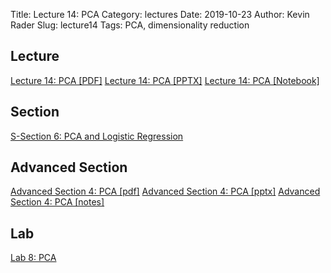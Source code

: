 Title: Lecture 14: PCA
Category: lectures
Date: 2019-10-23
Author: Kevin Rader
Slug: lecture14
Tags: PCA, dimensionality reduction


## Lecture

[Lecture 14: PCA [PDF]]({attach}presentation/Lecture14_PCA.pdf)
[Lecture 14: PCA [PPTX]]({attach}presentation/Lecture14_PCA.pptx)
[Lecture 14: PCA [Notebook]]({filename}presentation/Lecture14.ipynb)


## Section

[S-Section 6: PCA and Logistic Regression]({filename}../../sections/section6/notebook/cs109a_section_6.ipynb)


## Advanced Section

[Advanced Section 4: PCA [pdf]]({attach}../../a-section/a-sec4/presentation/Adv_Section4_Slides_PCA.pdf)
[Advanced Section 4: PCA [pptx]]({attach}../../a-section/a-sec4/presentation/Adv_Section4_Slides_PCA.pptx)
[Advanced Section 4: PCA [notes]]({attach}../../a-section/a-sec4/notes/a-sec4-PCA.pdf)


## Lab

[Lab 8: PCA]({filename}../../labs/lab08/notes/cs109a_lab8_PCA.ipynb)

